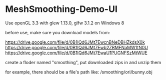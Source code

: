 # MeshSmoothing-Demo-UI

Use openGL 3.3 with glew 1.13.0, glfw 3.1.2 on Windows 8

before use, make sure you download models from:
  
https://drive.google.com/file/d/0B1IQd6JMt7EwcnBNeDBHZkdsX0k
https://drive.google.com/file/d/0B1IQd6JMt7Ewb2ZBMFNaMW1tN0U
https://drive.google.com/file/d/0B1IQd6JMt7EwaU1PUGNFSzMtWUE

create a floder named "smoothing", put downloaded zips in and unzip them 

for example, there should be a file's path like: /smoothing/ori/bunny.obj
